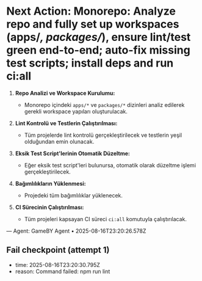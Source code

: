 # Next Action: Monorepo: Analyze repo and fully set up workspaces (apps/*, packages/*), ensure lint/test green end-to-end; auto-fix missing test scripts; install deps and run ci:all

1. **Repo Analizi ve Workspace Kurulumu:**
   - Monorepo içindeki `apps/*` ve `packages/*` dizinleri analiz edilerek gerekli workspace yapıları oluşturulacak.

2. **Lint Kontrolü ve Testlerin Çalıştırılması:**
   - Tüm projelerde lint kontrolü gerçekleştirilecek ve testlerin yeşil olduğundan emin olunacak.

3. **Eksik Test Script'lerinin Otomatik Düzeltme:**
   - Eğer eksik test script'leri bulunursa, otomatik olarak düzeltme işlemi gerçekleştirilecek.

4. **Bağımlılıkların Yüklenmesi:**
   - Projedeki tüm bağımlılıklar yüklenecek.

5. **CI Sürecinin Çalıştırılması:**
   - Tüm projeleri kapsayan CI süreci `ci:all` komutuyla çalıştırılacak.

— Agent: GameBY Agent • 2025-08-16T23:20:26.578Z


## Fail checkpoint (attempt 1)
- time: 2025-08-16T23:20:30.795Z
- reason: Command failed: npm run lint
